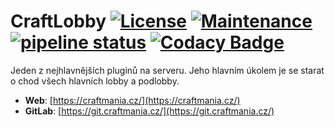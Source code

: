 # CraftLobby [![License](https://img.shields.io/github/license/mashape/apistatus.svg?style=square)](LICENSE) [![Maintenance](https://img.shields.io/maintenance/yes/2019.svg?style=square)]() [![pipeline status](https://git.craftmania.cz/craftmania/CraftManager/badges/master/pipeline.svg)](https://git.craftmania.cz/craftmania/CraftManager/commits/master) [![Codacy Badge](https://api.codacy.com/project/badge/Grade/7aad7ae3b0594212bac2bf737b8fa7e1)](https://www.codacy.com/app/CraftMania/CraftLobby?utm_source=git.craftmania.cz&amp;utm_medium=referral&amp;utm_content=craftmania/CraftLobby&amp;utm_campaign=Badge_Grade)

Jeden z nejhlavnějších pluginů na serveru. Jeho hlavním úkolem je se starat o chod všech hlavních lobby a podlobby.

* **Web**: [https://craftmania.cz/](https://craftmania.cz/)
* **GitLab**: [https://git.craftmania.cz/](https://git.craftmania.cz/)
